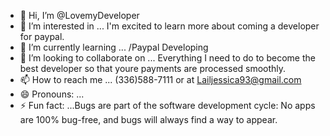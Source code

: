 - 👋 Hi, I’m @LovemyDeveloper
- 👀 I’m interested in ... I'm excited to learn more about coming a developer for paypal.  
- 🌱 I’m currently learning ... /Paypal Developing   
- 💞️ I’m looking to collaborate on ... Everything I need to do to become the best developer so that youre payments are processed smoothly.
- 📫 How to reach me ... (336)588-7111 or at Lailjessica93@gmail.com  
- 😄 Pronouns: ...
- ⚡ Fun fact: ...Bugs are part of the software development cycle: No apps are 100% bug-free, and bugs will always find a way to appear. 


<!---
LovemyDeveloper/LovemyDeveloper is a ✨ special ✨ repository because its `README.md` (this file) appears on your GitHub profile.
You can click the Preview link to take a look at your changes.
--->
